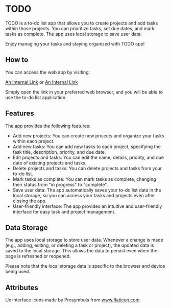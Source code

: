 # TODO

TODO is a to-do list app that allows you to create projects and add tasks within those projects. You can prioritize tasks, set due dates, and mark tasks as complete. The app uses local storage to save user data.

Enjoy managing your tasks and staying organized with TODO app!

## How to

You can access the web app by visiting:

[An Internal Link](https://nzxf.github.io/todo/)
or 
[An Internal Link](https://doneitall.netlify.app)

Simply open the link in your preferred web browser, and you will be able to use the to-do list application.

## Features

The app provides the following features:
- Add new projects: You can create new projects and organize your tasks within each project.
- Add new tasks: You can add new tasks to each project, specifying the task title, description, priority, and due date.
- Edit projects and tasks: You can edit the name, details, priority, and due date of existing projects and tasks.
- Delete projects and tasks: You can delete projects and tasks from your to-do list.
- Mark tasks as complete: You can mark tasks as complete, changing their status from "in progress" to "complete".
- Save user data: The app automatically saves your to-do list data in the local storage, so you can access your tasks and projects even after closing the app.
- User-friendly interface: The app provides an intuitive and user-friendly interface for easy task and project management.

## Data Storage

The app uses local storage to store user data. Whenever a change is made (e.g., adding, editing, or deleting a task or project), the updated data is saved to the local storage. This allows the data to persist even when the page is refreshed or reopened.

Please note that the local storage data is specific to the browser and device being used.

## Attributes
Ux interface icons made by Prosymbols from www.flaticon.com.